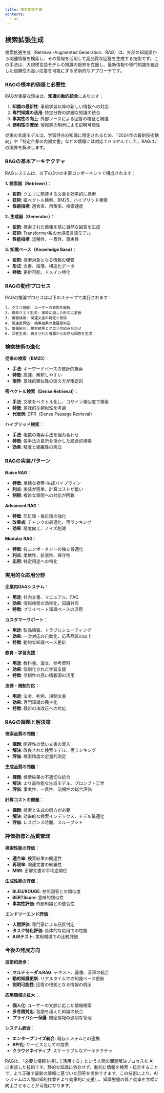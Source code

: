 ```yaml
---
title: 検索拡張生成
contexts:
  - ai
---
```


<Context name="ai">

## 検索拡張生成

検索拡張生成（Retrieval-Augmented Generation、RAG）は、外部の知識源から関連情報を検索し、その情報を活用して高品質な回答を生成する技術です。この手法は、大規模言語モデルの知識の限界を克服し、最新情報や専門知識を統合した信頼性の高い応答を可能にする革新的なアプローチです。

### RAGの根本的価値と必要性

RAGが重要な理由は、**知識の動的統合**にあります：

1. **知識の最新性**: 事前学習以降の新しい情報への対応
2. **専門知識の活用**: 特定分野の詳細な知識の統合
3. **事実性の向上**: 外部ソースによる回答の検証と補強
4. **透明性の確保**: 情報源の明示による説明可能性

従来の言語モデルは、学習時点の知識に限定されるため、「2024年の最新技術動向」や「特定企業の内部文書」などの情報には対応できませんでした。RAGはこの限界を解決します。

### RAGの基本アーキテクチャ

RAGシステムは、以下の3つの主要コンポーネントで構成されます：

**1. 検索器（Retriever）**：
- **役割**: クエリに関連する文書を効率的に検索
- **技術**: 密ベクトル検索、BM25、ハイブリッド検索
- **性能指標**: 適合率、再現率、検索速度

**2. 生成器（Generator）**：
- **役割**: 検索された情報を基に自然な回答を生成
- **技術**: Transformer系の大規模言語モデル
- **性能指標**: 流暢性、一貫性、事実性

**3. 知識ベース（Knowledge Base）**：
- **役割**: 検索対象となる情報の保管
- **形式**: 文書、段落、構造化データ
- **特徴**: 更新可能、ドメイン特化

### RAGの動作プロセス

RAGの推論プロセスは以下のステップで実行されます：

```
1. クエリ理解: ユーザーの質問を解析
2. 検索クエリ生成: 検索に適した形式に変換
3. 情報検索: 関連文書の特定と取得
4. 関連度評価: 検索結果の重要度判定
5. 情報統合: 検索結果とクエリの組み合わせ
6. 回答生成: 統合された情報から自然な回答を生成
```

### 検索技術の進化

**従来の検索（BM25）**：
- **手法**: キーワードベースの統計的検索
- **特徴**: 高速、解釈しやすい
- **限界**: 意味的類似性の捉え方が限定的

**密ベクトル検索（Dense Retrieval）**：
- **手法**: 文章をベクトル化し、コサイン類似度で検索
- **特徴**: 意味的な類似性を考慮
- **代表例**: DPR（Dense Passage Retrieval）

**ハイブリッド検索**：
- **手法**: 複数の検索手法を組み合わせ
- **特徴**: 各手法の長所を活かした統合的検索
- **効果**: 精度と網羅性の両立

### RAGの実装パターン

**Naive RAG**：
- **特徴**: 単純な検索-生成パイプライン
- **利点**: 実装が簡単、計算コストが低い
- **制限**: 複雑な質問への対応が困難

**Advanced RAG**：
- **特徴**: 前処理・後処理の強化
- **改善点**: チャンクの最適化、再ランキング
- **効果**: 精度向上、ノイズ削減

**Modular RAG**：
- **特徴**: 各コンポーネントの独立最適化
- **利点**: 柔軟性、拡張性、保守性
- **応用**: 特定用途への特化

### 実用的な応用分野

**企業内Q&Aシステム**：
- **用途**: 社内文書、マニュアル、FAQ
- **効果**: 情報検索の効率化、知識共有
- **特徴**: プライベート知識ベースの活用

**カスタマーサポート**：
- **用途**: 製品情報、トラブルシューティング
- **効果**: 一次対応の自動化、応答品質の向上
- **特徴**: 動的な知識ベース更新

**教育・学習支援**：
- **用途**: 教科書、論文、参考資料
- **効果**: 個別化された学習支援
- **特徴**: 信頼性の高い情報源の活用

**法律・規制対応**：
- **用途**: 法令、判例、規制文書
- **効果**: 専門知識の民主化
- **特徴**: 最新の法改正への対応

### RAGの課題と解決策

**検索品質の問題**：
- **課題**: 関連性の低い文書の混入
- **解決**: 改良された検索モデル、再ランキング
- **評価**: 検索精度の定量的測定

**生成品質の問題**：
- **課題**: 検索結果の不適切な統合
- **解決**: より高性能な生成モデル、プロンプト工学
- **評価**: 事実性、一貫性、流暢性の総合評価

**計算コストの問題**：
- **課題**: 検索と生成の両方が必要
- **解決**: 効率的な検索インデックス、モデル最適化
- **評価**: レスポンス時間、スループット

### 評価指標と品質管理

**検索性能の評価**：
- **適合率**: 検索結果の関連性
- **再現率**: 関連文書の網羅性
- **MRR**: 正解文書の平均逆順位

**生成性能の評価**：
- **BLEU/ROUGE**: 参照回答との類似度
- **BERTScore**: 意味的類似性
- **事実性評価**: 外部知識との整合性

**エンドツーエンド評価**：
- **人間評価**: 専門家による品質判定
- **タスク特化評価**: 具体的な応用での性能
- **A/Bテスト**: 実用環境での比較評価

### 今後の発展方向

**技術的進歩**：
- **マルチモーダルRAG**: テキスト、画像、音声の統合
- **動的知識更新**: リアルタイムでの知識ベース更新
- **説明可能性**: 回答の根拠となる情報の明示

**応用領域の拡大**：
- **個人化**: ユーザーの文脈に応じた情報検索
- **多言語対応**: 言語を超えた知識の統合
- **プライバシー保護**: 機密情報の適切な管理

**システム統合**：
- **エンタープライズ統合**: 既存システムとの連携
- **API化**: サービスとしての提供
- **クラウドネイティブ**: スケーラブルなアーキテクチャ

RAGは、「必要な情報を探して活用する」という人間の問題解決プロセスを AI に実装した技術です。静的な知識に依存せず、動的に情報を検索・統合することで、より正確で最新の情報に基づいた回答を提供できます。この技術により、AIシステムは人間の知的作業をより効果的に支援し、知識労働の質と効率を大幅に向上させることが可能になります。

</Context>

